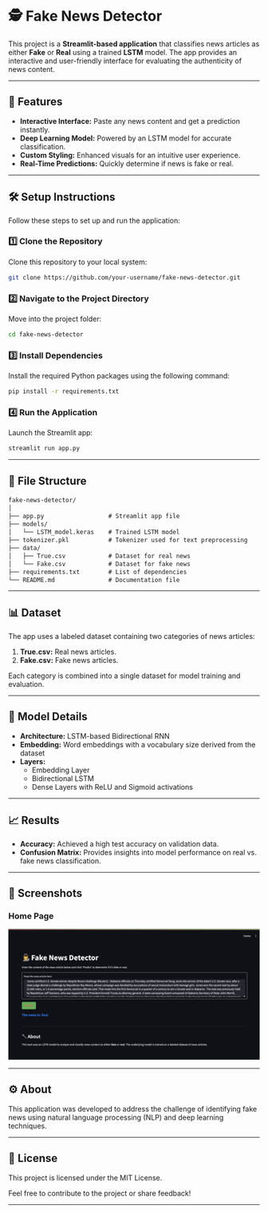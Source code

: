 # 🕵️ Fake News Detector  

This project is a **Streamlit-based application** that classifies news articles as either **Fake** or **Real** using a trained **LSTM** model. The app provides an interactive and user-friendly interface for evaluating the authenticity of news content.

---

## 🚀 Features  

- **Interactive Interface:** Paste any news content and get a prediction instantly.  
- **Deep Learning Model:** Powered by an LSTM model for accurate classification.  
- **Custom Styling:** Enhanced visuals for an intuitive user experience.  
- **Real-Time Predictions:** Quickly determine if news is fake or real.  

---

## 🛠️ Setup Instructions  

Follow these steps to set up and run the application:

### 1️⃣ Clone the Repository  
Clone this repository to your local system:  

```bash  
git clone https://github.com/your-username/fake-news-detector.git  
```  

### 2️⃣ Navigate to the Project Directory  
Move into the project folder:  

```bash  
cd fake-news-detector  
```  

### 3️⃣ Install Dependencies  
Install the required Python packages using the following command:  

```bash  
pip install -r requirements.txt  
```  

### 4️⃣ Run the Application  
Launch the Streamlit app:  

```bash  
streamlit run app.py  
```  

---

## 📂 File Structure  

```
fake-news-detector/
│
├── app.py                  # Streamlit app file
├── models/
│   └── LSTM_model.keras    # Trained LSTM model
├── tokenizer.pkl           # Tokenizer used for text preprocessing
├── data/
│   ├── True.csv            # Dataset for real news
│   └── Fake.csv            # Dataset for fake news
├── requirements.txt        # List of dependencies
└── README.md               # Documentation file
```

---

## 📊 Dataset  

The app uses a labeled dataset containing two categories of news articles:  

1. **True.csv:** Real news articles.  
2. **Fake.csv:** Fake news articles.  

Each category is combined into a single dataset for model training and evaluation.  

---

## 🧪 Model Details  

- **Architecture:** LSTM-based Bidirectional RNN  
- **Embedding:** Word embeddings with a vocabulary size derived from the dataset  
- **Layers:**  
  - Embedding Layer  
  - Bidirectional LSTM  
  - Dense Layers with ReLU and Sigmoid activations  

---

## 📈 Results  

- **Accuracy:** Achieved a high test accuracy on validation data.
- **Confusion Matrix:** Provides insights into model performance on real vs. fake news classification.

---

## 🎨 Screenshots  

### Home Page  
![Home Page](screenshots/ss.png)  

---

## ⚙️ About  

This application was developed to address the challenge of identifying fake news using natural language processing (NLP) and deep learning techniques.  

---

## 📜 License  

This project is licensed under the MIT License.  

Feel free to contribute to the project or share feedback!  

---

